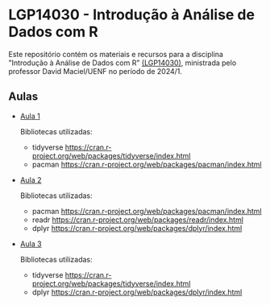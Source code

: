 # LGP14030 - Introdução à Análise de Dados com R 

Este repositório contém os materiais e recursos para a disciplina "Introdução à Análise de Dados com R" [(LGP14030)](https://github.com/kaiorb52/aula_r/blob/main/0.%20Docs/Ementa_Introdu%C3%A7%C3%A3o%20%C3%A0%20An%C3%A1lise%20de%20Dados%20com%20R.pdf), ministrada pelo professor David Maciel/UENF no período de 2024/1. 


## Aulas

- [Aula 1](https://github.com/kaiorb52/aula_r/blob/main/1.%20Scripts/Aula_1.R)

  Bibliotecas utilizadas:
  - tidyverse <https://cran.r-project.org/web/packages/tidyverse/index.html>
  - pacman <https://cran.r-project.org/web/packages/pacman/index.html>

- [Aula 2](https://github.com/kaiorb52/aula_r/blob/main/1.%20Scripts/Aula_2.R)

  Bibliotecas utilizadas:
  - pacman <https://cran.r-project.org/web/packages/pacman/index.html>
  - readr <https://cran.r-project.org/web/packages/readr/index.html>
  - dplyr <https://cran.r-project.org/web/packages/dplyr/index.html>

- [Aula 3](https://github.com/kaiorb52/aula_r/blob/main/1.%20Scripts/Aula_3.R)

  Bibliotecas utilizadas:
  - tidyverse <https://cran.r-project.org/web/packages/tidyverse/index.html>
  - dplyr <https://cran.r-project.org/web/packages/dplyr/index.html>

